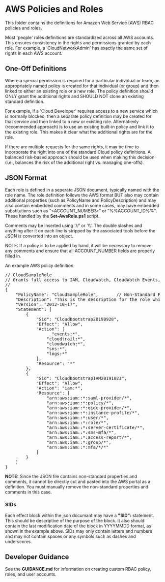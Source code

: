# AWS Policies and Roles
This folder contains the definitions for Amazon Web Service (AWS) RBAC policies and roles.

Most 'people' roles definitions are standardized across all AWS accounts.
This ensures consistency in the rights and permissions granted by each role.
For example, a 'CloudNetworkAdmin' has exactly the same set of rights in each AWS account.

## One-Off Definitions
Where a special permission is required for a particular individual or team, an appropriately named policy
is created for that individual (or group) and then linked to either an existing role or a new role.
The policy definition should ONLY grant the additional rights and SHOULD NOT clone an existing standard definition.

For example, if a 'Cloud Developer' requires access to a new service which is normally blocked,
then a separate policy definition may be created for that service and then linked to a new or existing role.
Alternatievly (recommended approach) is to use an existing built-in policy and link it to the existing role.
This makes it clear what the additional rights are for the role.

If there are multiple requests for the same rights, it may be time to incorporate the right into one
of the standard Cloud policy definitions.  A balanced risk-based approach should be used when making
this decision (i.e., balances the risk of the additional right vs. managing one-offs).

## JSON Format
Each role is defined in a seperate JSON document, typically named with the role name.
The role definition follows the AWS format BUT also may contain additional properties
(such as PolicyName and PolicyDescription) and may also contain embedded comments
and in some cases, may have embedded substitutions such as "<ACCOUNT_NUMBER>" or "%%ACCOUNT_ID%%".
These handled by the **Set-AwsRole.ps1** script. 

Comments may be inserted using '//' or '\\\\'. The double slashes and anything after it on each line is
stripped by the associated tools before the JSON is converted into an object.

NOTE: If a policy is to be applied by hand, it will be necessary to remove any comments and ensure
that all ACCOUNT_NUMBER fields are properly filled in.

An example AWS policy definition:
<pre>
// CloudSampleRole
// Grants full access to IAM, CloudWatch, CloudWatch Events, CloudWatch Logs, CloudTrail, and Simple Notification Service (SNS).
//
{
    "PolicyName": "CloudSampleRole",       // Non-Standard Property
    "Description": "This is the description for the role which will be applied when the role is created.",   // Non-Standard Property
    "Version": "2012-10-17",
    "Statement": [
        {
            "Sid": "CloudBootstrap20190928",
            "Effect": "Allow",
            "Action": [
                  "events:*",
                "cloudtrail:*",
                "cloudwatch:*",
                "sns:*",
                "logs:*"
            ],
            "Resource": "*"
        },
        {
            "Sid": "CloudBootstrapIAM20191023",
            "Effect": "Allow",
            "Action": "iam:*",
            "Resource": [
                "arn:aws:iam::*:saml-provider/*",
                "arn:aws:iam::*:policy/*",
                "arn:aws:iam::*:oidc-provider/*",
                "arn:aws:iam::*:instance-profile/*",
                "arn:aws:iam::*:user/*",
                "arn:aws:iam::*:role/*",
                "arn:aws:iam::*:server-certificate/*",
                "arn:aws:iam::*:sms-mfa/*",
                "arn:aws:iam::*:access-report/*",
                "arn:aws:iam::*:group/*",
                "arn:aws:iam::*:mfa/*/*"
            ]
        }
    ]
}
</pre>

**NOTE:** Since the JSON file contains non-standard properties and comments, it cannot be
directly cut and pasted into the AWS portal as a definition. You must manually remove the non-standard
properties and comments in this case.

### SIDs
Each effect block within the json documant may have a __"SID":__ statement.
This should be descriptive of the purpose of the block.
It also should contain the last modification date of the block in YYYYMMDD format, as shown in the example above.
SIDs may only contain letters and numbers and may not contain spaces or any symbols such as dashes and underscores.

## Developer Guidance
See the **GUIDANCE.md** for information on creating custom RBAC policy, roles, and user accounts.

